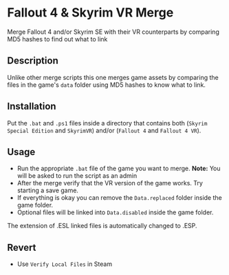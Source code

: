 # Fallout 4 & Skyrim VR Merge
Merge Fallout 4 and/or Skyrim SE with their VR counterparts by comparing MD5 hashes to find out what to link

## Description

Unlike other merge scripts this one merges game assets by comparing the files in the game's `data` folder using MD5 hashes to know what to link.

## Installation

Put the `.bat` and `.ps1` files inside a directory that contains both (`Skyrim Special Edition` and `SkyrimVR`) and/or (`Fallout 4` and `Fallout 4 VR`).

## Usage

- Run the appropriate `.bat` file of the game you want to merge. **Note:** You will be asked to run the script as an admin
- After the merge verify that the VR version of the game works. Try starting a save game.
- If everything is okay you can remove the `Data.replaced` folder inside the game folder.
- Optional files will be linked into `Data.disabled` inside the game folder.

The extension of .ESL linked files is automatically changed to .ESP.

## Revert

- Use `Verify Local Files` in Steam
